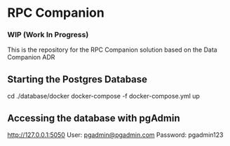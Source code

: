 # RPC Companion 

### WIP (Work In Progress)

This is the repository for the RPC Companion solution based on the Data Companion ADR


## Starting the Postgres Database

cd ./database/docker
docker-compose -f docker-compose.yml up

## Accessing the database with pgAdmin

http://127.0.0.1:5050
User: pgadmin@pgadmin.com
Password: pgadmin123
